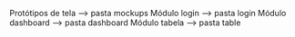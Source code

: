 Protótipos de tela --> pasta mockups
Módulo login --> pasta login
Módulo dashboard --> pasta dashboard
Módulo tabela --> pasta table
